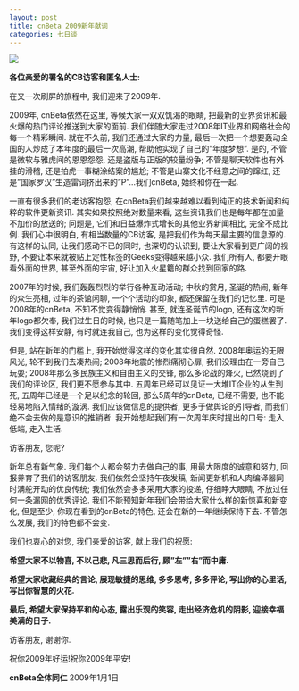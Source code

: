 ```yaml
---
layout: post
title: cnBeta 2009新年献词
categories: 七日谈
---
```

![](https://ws1.sinaimg.cn/large/4b91f9d5ly1fvlvahh7g6j20zk0oeb29.jpg)

**各位亲爱的署名的CB访客和匿名人士:**

在又一次刷屏的旅程中, 我们迎来了2009年.

2009年, cnBeta依然在这里, 等候大家一双双饥渴的眼睛, 把最新的业界资讯和最火爆的热门评论推送到大家的面前.
我们伴随大家走过2008年IT业界和网络社会的每一个精彩瞬间. 就在不久前, 我们还通过大家的力量, 最后一次把一个想要轰动全国的人炒成了本年度的最后一次高潮, 帮助他实现了自己的”年度梦想”. 是的, 不管是微软与雅虎间的恩恩怨怨, 还是盗版与正版的较量纷争; 不管是聊天软件也有外挂的滑稽, 还是拍虎一事糊涂结案的尴尬; 不管是山寨文化不经意之间的蹿红, 还是”国家罗汉”生造雷词挤出来的”P”…我们cnBeta, 始终和你在一起.

一直有很多我们的老访客抱怨, 在cnBeta我们越来越难以看到纯正的技术新闻和纯粹的软件更新资讯. 其实如果按照绝对数量来看, 这些资讯我们也是每年都在加量不加价的放送的; 问题是, 它们和日益爆炸式增长的其他业界新闻相比, 完全不成比例. 我们心中很明白, 有相当数量的CB访客, 是把我们作为每天最主要的信息源的. 有这样的认同, 让我们感动不已的同时, 也深切的认识到, 要让大家看到更广阔的视野, 不要让本来就被贴上定性标签的Geeks变得越来越小众. 我们所有人, 都要开眼看外面的世界, 甚至外面的宇宙, 好让加入火星籍的群众找到回家的路.

2007年的时候, 我们轰轰烈烈的举行各种互动活动; 中秋的赏月, 圣诞的热闹, 新年的众生亮相, 过年的茶馆闲聊, 一个个活动的印象, 都还保留在我们的记忆里. 可是2008年的cnBeta, 不知不觉变得静悄悄. 甚至, 就连圣诞节的logo, 还有这次的新年logo都欠奉, 我们过生日的时候, 也只是一篇随笔加上一块送给自己的蛋糕罢了. 我们变得这样安静, 有时就连我自己, 也为这样的变化觉得奇怪.

但是, 站在新年的门槛上, 我开始觉得这样的变化其实很自然. 2008年奥运的无限风光, 轮不到我们去凑热闹; 2008年地震的惨烈痛彻心扉, 我们没理由在一旁自己玩耍; 2008年那么多民族主义和自由主义的交锋, 那么多论战的烽火, 已然烧到了我们的评论区, 我们更不愿参与其中. 五周年已经可以见证一大堆IT企业的从生到死, 五周年已经是一个足以纪念的轮回, 那么5周年的cnBeta, 已经不需要, 也不能轻易地陷入情绪的漩涡. 我们应该做信息的提供者, 更多于做舆论的引导者, 而我们绝不会去做的是意识的推销者. 我开始想起我们有一次周年庆时提出的口号: 走入低端, 走入生活.

访客朋友, 您呢?

新年总有新气象. 我们每个人都会努力去做自己的事, 用最大限度的诚意和努力, 回报养育了我们的访客朋友. 我们依然会坚持午夜发稿, 新闻更新机和人肉编译器同时满舵开动的优良传统; 我们依然会多多采用大家的投递, 仔细睁大眼睛, 不放过任何一条漏网的优秀评论. 我们不能预知新年我们会带给大家什么样的新惊喜和新变化, 但是至少, 你现在看到的cnBeta的特色, 还会在新的一年继续保持下去. 不管怎么发展, 我们的特色都不会变.

我们也衷心的对您, 我们亲爱的访客, 献上我们的祝愿:

**希望大家不以物喜, 不以己悲, 凡三思而后行, 顾”左””右”而中庸.** 

**希望大家收藏经典的言论, 展现敏捷的思维, 多多思考, 多多评论, 写出你的心里话, 写出你智慧的火花.** 

**最后, 希望大家保持平和的心态, 露出乐观的笑容, 走出经济危机的阴影, 迎接幸福美满的日子.**

访客朋友, 谢谢你.

祝你2009年好运!祝你2009年平安!

**cnBeta全体同仁** 
2009年1月1日

